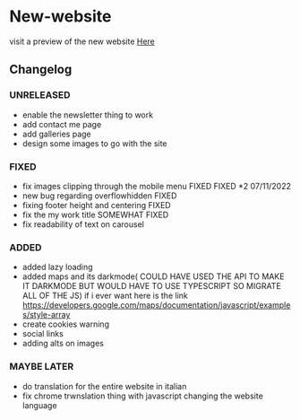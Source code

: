 # New-website
visit a preview of the new website [Here](https://new-website-9g7.pages.dev)

## Changelog

### UNRELEASED
- enable the newsletter thing to work 
- add contact me page 
- add galleries page 
- design some images to go with the site 

### FIXED
- fix images clipping through the mobile menu FIXED FIXED \*2 07/11/2022 
- new bug regarding overflowhidden FIXED 
- fixing footer height and centering FIXED 
- fix the my work title SOMEWHAT FIXED 
- fix readability of text on carousel

### ADDED
- added lazy loading 
- added maps and its darkmode( COULD HAVE USED THE API TO MAKE IT DARKMODE BUT WOULD HAVE TO USE TYPESCRIPT SO MIGRATE ALL OF THE JS) if i ever want here is the link https://developers.google.com/maps/documentation/javascript/examples/style-array 
- create cookies warning 
- social links 
- adding alts on images 


### MAYBE LATER 
- do translation for the entire website in italian 
- fix chrome trwnslation thing with javascript changing the website language  
